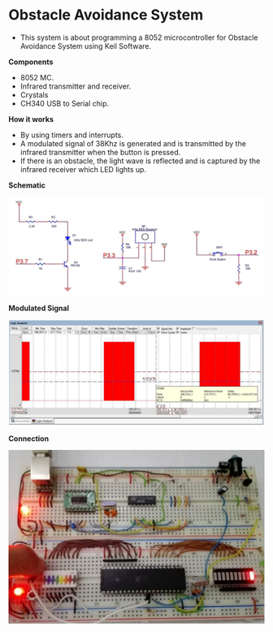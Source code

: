 # Obstacle Avoidance System
- This system is about programming a 8052 microcontroller for Obstacle Avoidance System using Keil Software.

**Components**

- 8052 MC.
- Infrared transmitter and receiver.
- Crystals
- CH340 USB to Serial chip.

**How it works**

- By using timers and interrupts.
- A modulated signal of 38Khz is generated and is transmitted by the infrared transmitter when the button is pressed.
- If there is an obstacle, the light wave is reflected and is captured by the infrared receiver which LED lights up.

**Schematic**

![](av2.PNG)

**Modulated Signal**

![](av3.PNG)

**Connection**

![](av1.PNG)
